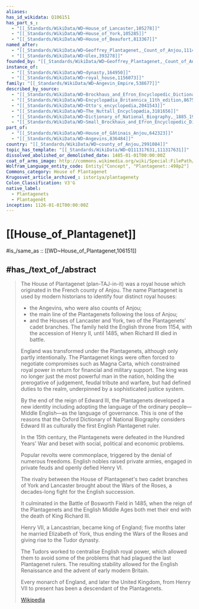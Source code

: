 ```yaml
---
aliases:
has_id_wikidata: Q106151
has_part_s_:
  - "[[_Standards/WikiData/WD~House_of_Lancaster,105278]]"
  - "[[_Standards/WikiData/WD~House_of_York,105285]]"
  - "[[_Standards/WikiData/WD~House_of_Beaufort,813367]]"
named_after:
  - "[[_Standards/WikiData/WD~Geoffrey_Plantagenet,_Count_of_Anjou,111490]]"
  - "[[_Standards/WikiData/WD~Ulex,393278]]"
founded_by: "[[_Standards/WikiData/WD~Geoffrey_Plantagenet,_Count_of_Anjou,111490]]"
instance_of:
  - "[[_Standards/WikiData/WD~dynasty,164950]]"
  - "[[_Standards/WikiData/WD~royal_house,1156073]]"
family: "[[_Standards/WikiData/WD~Angevin_Empire,538677]]"
described_by_source:
  - "[[_Standards/WikiData/WD~Brockhaus_and_Efron_Encyclopedic_Dictionary,602358]]"
  - "[[_Standards/WikiData/WD~Encyclopædia_Britannica_11th_edition,867541]]"
  - "[[_Standards/WikiData/WD~Otto's_encyclopedia,2041543]]"
  - "[[_Standards/WikiData/WD~The_Nuttall_Encyclopædia,3181656]]"
  - "[[_Standards/WikiData/WD~Dictionary_of_National_Biography,_1885_1900,15987216]]"
  - "[[_Standards/WikiData/WD~Small_Brockhaus_and_Efron_Encyclopedic_Dictionary,19180675]]"
part_of:
  - "[[_Standards/WikiData/WD~House_of_Gâtinais_Anjou,642323]]"
  - "[[_Standards/WikiData/WD~Angevins,836484]]"
country: "[[_Standards/WikiData/WD~county_of_Anjou,2991084]]"
topic_has_template: "[[_Standards/WikiData/WD~Q111317631,111317631]]"
dissolved_abolished_or_demolished_date: 1485-01-01T00:00:00Z
coat_of_arms_image: http://commons.wikimedia.org/wiki/Special:FilePath/Blason%20maison%20Plantagen%C3%AAt.svg
Wolfram_Language_entity_code: Entity["Concept", "Plantagenet::498p2"]
Commons_category: House of Plantagenet
Krugosvet_article_archived_: istoriya/plantagenety
Colon_Classification: V3'G
native_label:
  - Plantagenets
  - Plantagenêt
inception: 1126-01-01T00:00:00Z
---
```


# [[House_of_Plantagenet]] 

#is_/same_as :: [[WD~House_of_Plantagenet,106151]] 

## #has_/text_of_/abstract 

> The House of Plantagenet (plan-TAJ-in-it) was a royal house 
> which originated in the French county of Anjou. 
> The name Plantagenet is used by modern historians to identify four distinct royal houses: 
> - the Angevins, who were also counts of Anjou; 
> - the main line of the Plantagenets following the loss of Anjou; 
> - and the Houses of Lancaster and York, two of the Plantagenets' cadet branches. 
> The family held the English throne from 1154, with the accession of Henry II, 
> until 1485, when Richard III died in battle.
>
> England was transformed under the Plantagenets, although only partly intentionally. 
> The Plantagenet kings were often forced to negotiate compromises such as Magna Carta, 
> which constrained royal power in return for financial and military support. 
> The king was no longer just the most powerful man in the nation, 
> holding the prerogative of judgement, feudal tribute and warfare, 
> but had defined duties to the realm, underpinned by a sophisticated justice system. 
> 
> By the end of the reign of Edward III, the Plantagenets developed a new identity 
> including adopting the language of the ordinary people—Middle English—as the language of governance. 
> This is one of the reasons that the Oxford Dictionary of National Biography 
> considers Edward III as culturally the first English Plantagenet ruler.
>
> In the 15th century, the Plantagenets were defeated in the Hundred Years' War 
> and beset with social, political and economic problems. 
> 
> Popular revolts were commonplace, triggered by the denial of numerous freedoms. 
> English nobles raised private armies, engaged in private feuds and openly defied Henry VI. 
> 
> The rivalry between the House of Plantagenet's two cadet branches of York and Lancaster 
> brought about the Wars of the Roses, a decades-long fight for the English succession. 
> 
> It culminated in the Battle of Bosworth Field in 1485, when the reign of the Plantagenets 
> and the English Middle Ages both met their end with the death of King Richard III. 
> 
> Henry VII, a Lancastrian, became king of England; five months later he married Elizabeth of York, 
> thus ending the Wars of the Roses and giving rise to the Tudor dynasty. 
> 
> The Tudors worked to centralise English royal power, 
> which allowed them to avoid some of the problems that had plagued the last Plantagenet rulers. 
> The resulting stability allowed for the English Renaissance and the advent of early modern Britain. 
> 
> Every monarch of England, and later the United Kingdom, from Henry VII to present has been a descendant of the Plantagenets.
>
> [Wikipedia](https://en.wikipedia.org/wiki/House%20of%20Plantagenet) 

